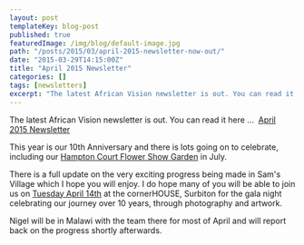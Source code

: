 ```yaml
---
layout: post
templateKey: blog-post
published: true
featuredImage: /img/blog/default-image.jpg
path: "/posts/2015/03/april-2015-newsletter-now-out/"
date: "2015-03-29T14:15:00Z"
title: "April 2015 Newsletter"
categories: []
tags: [newsletters]
excerpt: "The latest African Vision newsletter is out. You can read it here ...  April 2015 NewsletterThis ye..."
---
```


The latest African Vision newsletter is out. You can read it here ...  [April 2015 Newsletter](https://f000.backblazeb2.com/file/avm-wp-uploads/2015/03/April-AVM-Newsletter-2015.pdf "April 2015 Newsletter")

This year is our 10th Anniversary and there is lots going on to celebrate, including our [Hampton Court Flower Show Garden](https://www.africanvision.org.uk/get-involved/garden/ "Hampton Court Flower Show 2015 Garden") in July.

There is a full update on the very exciting progress being made in Sam's Village which I hope you will enjoy. I do hope many of you will be able to join us on [Tuesday April 14th](https://www.africanvision.org.uk/event/gala-evening-to-mark-10-years/ "Gala Evening to mark 10 years…") at the cornerHOUSE, Surbiton for the gala night celebrating our journey over 10 years, through photography and artwork.

Nigel will be in Malawi with the team there for most of April and will report back on the progress shortly afterwards.